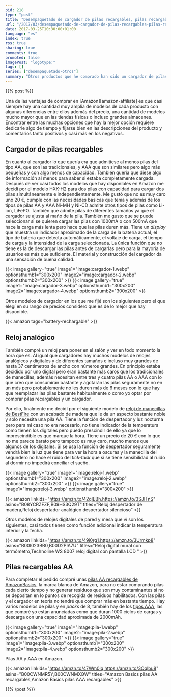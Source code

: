 ```yaml
---
pid: 218
type: "post"
title: "Desempaquetado de cargador de pilas recargables, pilas recargables AA y reloj despertador"
url: "/2017/03/desempaquetado-de-cargador-de-pilas-recargables-pilas-recargables-aa-y-reloj-despertador/"
date: 2017-03-25T10:30:00+01:00
language: "es"
index: true
rss: true
sharing: true
comments: true
promoted: false
imagePost: "logotype:"
tags: []
series: ["desempaquetado-otros"]
summary: "Otros productos que he comprado han sido un cargador de pilas recargables que admitiese los tipos AA y AAA, también he comprado unas pilas AA que he incluido en el mismo pedido."
---
```


{{% post %}}

Una de las ventajas de comprar en [Amazon][amazon-affiliate] es que casi siempre hay una cantidad muy amplia de modelos de cada producto con algunas diferencias entre ellos además del precio, una cantidad de modelos mucho mayor que en las tiendas físicas o incluso grandes almacenes. Encontrar entre las muchas opciones que hay la mejor opción requiere dedicarle algo de tiempo y fijarse bien en las descripciones del producto y comentarios tanto positivos y casi más en los negativos.

## Cargador de pilas recargables

En cuanto al cargador lo que quería era que admitiese al menos pilas del tipo AA, que son las tradicionales, y AAA que son similares pero algo más pequeñas y con algo menos de capacidad. También quería que diese algo de información al menos para saber si estaba completamente cargada. Después de ver casi todos los modelos que hay disponibles en Amazon me decidí por el modelo HXK-H2 para dos pilas con capacidad para cargar dos pilas simultáneamente e independientemente. Me gustó que no es muy caro uno 20 €, cumple con las necesidades básicas que tenía y además de los tipos de pilas AA y AAA Ni-MH y Ni-CD admite otros tipos de pilas como Li-ion, LiFePO. También que admite pilas de diferentes tamaños ya que el cargador se ajusta al maño de la pila. También me gusto que se puede seleccionar si se quieren cargar las pilas con 1000mA o con 500mA que hace la carga más lenta pero hace que las pilas duren más. Tiene un _display_ que muestra un indicador aproximado de la carga de la batería actual, el tipo de batería que detecta automáticamente, el voltaje de carga, el tiempo de carga y la intensidad de la carga seleccionada. La única función que no tiene es la de descargar las pilas antes de cargarlas pero para la mayoría de usuarios es más que suficiente. El material y construcción del cargador da una sensación de buena calidad.

{{< image
    gallery="true"
    image1="image:cargador-1.webp" optionsthumb1="300x200"
    image2="image:cargador-2.webp" optionsthumb2="300x200" >}}
{{< image
    gallery="true"
    image1="image:cargador-3.webp" optionsthumb1="300x200"
    image2="image:cargador-4.webp" optionsthumb2="300x200" >}}

Otros modelos de cargador en los que me fijé son los siguientes pero el que elegí en su rango de precios considero que es de lo mejor que hay disponible.

{{< amazon
    tags="battery-rechargable" >}}

## Reloj analógico

También compré un reloj para poner en el salón y ver en todo momento la hora que es. Al igual que cargadores hay muchos modelos de relojes analógicos y digitales y de diferentes tamaños e incluso muy grandes de hasta 37 centímetros de ancho con números grandes. En principio estaba decidido por uno digital pero eran bastante más caros que los tradicionales de manecillas, además necesitan entre tres y cuatro pilas AA o AAA con lo que creo que consumirán bastante y agotarán las pilas seguramente no en un més pero probablemente no les duren más de 6 meses con lo que hay que reemplazar las pilas bastante habitualmente o como yo optar por comprar pilas recargables y un cargador.

Por ello, finalmente me decidí por el siguiente modelo de [reloj de manecillas de BestFire](https://amzn.to/2ogaRq5) con un acabado de madera que le da un aspecto bastante noble y solo necesita una pila AA. Tiene la función de despertador y luz nocturna pero para mi caso no era necesario, no tiene indicador de la temperatura como tienen los digitales pero puedo prescindir de ello ya que lo imprescindible es que marque la hora. Tiene un precio de 20 € con lo que no me parece barato pero tampoco es muy caro, mucho menos que algunos de los digitales. Si se usa la función de despertador seguramente vendrá bien la luz que tiene para ver la hora a oscuras y la manecilla del segundero no hace el ruido del _tick-tack_ que si se tiene sensibilidad al ruido al dormir no impedirá conciliar el sueño.

{{< image
    gallery="true"
    image1="image:reloj-1.webp" optionsthumb1="300x200"
    image2="image:reloj-2.webp" optionsthumb2="300x200" >}}
{{< image
    gallery="true"
    image1="image:reloj-3.webp" optionsthumb1="300x200" >}}

{{< amazon
    linkids="https://amzn.to/42qIEBh,https://amzn.to/3SJITnS"
    asins="B08YCRZFZF,B09HS3Q29T"
    titles="Reloj despertador de madera,Reloj despertador analógico despertador silencioso" >}}

Otros modelos de relojes digitales de pared y mesa que ví son los siguientes, casi todos tienen como función adicional indicar la temperatura interior y la fecha.

{{< amazon
    linkids="https://amzn.to/49i0rg1,https://amzn.to/3Urmkp8"
    asins="B00I023BB0,B00D2PIA7U"
    titles="Reloj digital mural con termómetro,Technoline WS 8007 reloj digital con pantalla LCD " >}}

## Pilas recargables AA

Para completar el pedido compré unas [pilas AA recargables de AmazonBasics](https://amzn.to/2nxr4tP), la marca blanca de Amazon, para no estar comprando pilas cada cierto tiempo y no generar residuos que son muy contaminantes si no se depositan en lo puntos de recogida de residuos habilitados. Con las pilas y el cargador en teoría no tendré que comprar más en bastante tiempo. Hay varios modelos de pilas y en _packs_ de 8, también hay de los [tipos AAA](https://amzn.to/2nRgS0d), las que compré yo están anunciadas como que duran 1000 ciclos de cargas y descarga con una capacidad aproximada de 2000mAh.

{{< image
    gallery="true"
    image1="image:pila-1.webp" optionsthumb1="300x200"
    image2="image:pila-2.webp" optionsthumb2="300x200" >}}
{{< image
    gallery="true"
    image1="image:pila-3.webp" optionsthumb1="300x200"
    image2="image:pila-4.webp" optionsthumb2="300x200" >}}

Pilas AA y AAA en Amazon.

{{< amazon
    linkids="https://amzn.to/47Wm0lq,https://amzn.to/3Oqlbu8"
    asins="B00CWNMR5Y,B00CWNMXQW"
    titles="Amazon Basics pilas AA recargables,Amazon Basics pilas AAA recargables" >}}

{{% /post %}}
